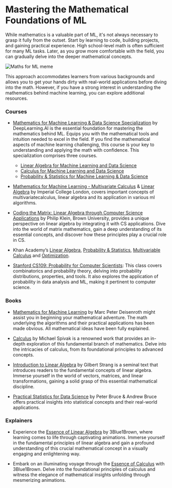 # Mastering the Mathematical Foundations of ML

While mathematics is a valuable part of ML, it's not always necessary to grasp it fully from the outset. Start by learning to code, building projects, and gaining practical experience. High school-level math is often sufficient for many ML tasks. Later, as you grow more comfortable with the field, you can gradually delve into the deeper mathematical concepts. 

<div>
  <img src="/assets/images/memes/mathsMeme.png" alt="Maths for ML meme" />
</div>

This approach accommodates learners from various backgrounds and allows you to get your hands dirty with real-world applications before diving into the math. However, if you have a strong interest in understanding the mathematics behind machine learning, you can explore additional resources.

### Courses

- [Mathematics for Machine Learning & Data Science Specialization](https://www.deeplearning.ai/courses/mathematics-for-machine-learning-and-data-science-specialization/) by DeepLearning.AI is the essential foundation for mastering the mathematics behind ML. Equips you with the mathematical tools and intuition needed to excel in the field. If you find the mathematical aspects of machine learning challenging, this course is your key to understanding and applying the math with confidence. This specialization comprises three courses.

     - [Linear Algebra for Machine Learning and Data Science](https://www.coursera.org/learn/machine-learning-linear-algebra?specialization=mathematics-for-machine-learning-and-data-science)
     - [Calculus for Machine Learning and Data Science](https://www.coursera.org/learn/machine-learning-calculus?specialization=mathematics-for-machine-learning-and-data-science)
     - [Probability & Statistics for Machine Learning & Data Science](https://www.coursera.org/learn/machine-learning-probability-and-statistics?specialization=mathematics-for-machine-learning-and-data-science)


- [Mathematics for Machine Learning - Multivariate Calculus](https://www.youtube.com/playlist?list=PLiiljHvN6z193BBzS0Ln8NnqQmzimTW23) & [Linear Algebra](https://www.youtube.com/playlist?list=PLiiljHvN6z1_o1ztXTKWPrShrMrBLo5P3) by Imperial College London, covers important concepts of multivariatecalculus, linear algebra and its application in various ml algorithms.

- [Coding the Matrix: Linear Algebra through Computer Science Applications](https://codingthematrix.com/) by Philip Klein, Brown University, provides a unique perspective on linear algebra by integrating it with CS applications. Dive into the world of matrix mathematics, gain a deep understanding of its essential concepts, and discover how these principles play a crucial role in CS.

- Khan Academy’s [Linear Algebra](https://www.khanacademy.org/math/linear-algebra), [Probability & Statistics](https://www.khanacademy.org/math/probability), [Multivariable Calculus](https://www.khanacademy.org/math/multivariable-calculus) and [Optimization](https://www.khanacademy.org/math/old-differential-calculus/derivative-applications-dc/optimization-dc/e/optimization).

- [Stanford CS109: Probability for Computer Scientists](https://www.youtube.com/playlist?list=PLoROMvodv4rOpr_A7B9SriE_iZmkanvUg): This class covers combinatorics and probability theory, delving into probability distributions, properties, and tools. It also explores the application of probability in data analysis and ML, making it pertinent to computer science.

### Books

- [Mathematics for Machine Learning](https://mml-book.github.io/book/mml-book.pdf) by Marc Peter Deisenroth might assist you in beginning your mathematical adventure. The math underlying the algorithms and their practical applications has been made obvious. All mathematical ideas have been fully explained.

- [Calculus](https://theswissbay.ch/pdf/Gentoomen%20Library/Maths/Calculus/Michael%20Spivak%20-%20Calculus.pdf) by Michael Spivak is a renowned work that provides an in-depth exploration of this fundamental branch of mathematics. Delve into the intricacies of calculus, from its foundational principles to advanced concepts.

- [Introduction to Linear Algebra](https://math.mit.edu/~gs/linearalgebra/ila5/indexila5.html) by Gilbert Strang is a seminal text that introduces readers to the fundamental concepts of linear algebra. Immerse yourself in the world of vectors, matrices, and linear transformations, gaining a solid grasp of this essential mathematical discipline.

- [Practical Statistics for Data Science](https://www.goodreads.com/en/book/show/28646693) by Peter Bruce & Andrew Bruce offers practical insights into statistical concepts and their real-world applications.

### Explainers

- Experience the [Essence of Linear Algebra](https://www.youtube.com/watch?v=fNk_zzaMoSs&list=PLZHQObOWTQDPD3MizzM2xVFitgF8hE_ab) by 3Blue1Brown, where learning comes to life through captivating animations. Immerse yourself in the fundamental principles of linear algebra and gain a profound understanding of this crucial mathematical concept in a visually engaging and enlightening way.

- Embark on an illuminating voyage through the [Essence of Calculus](https://www.youtube.com/watch?v=WUvTyaaNkzM&list=PLZHQObOWTQDMsr9K-rj53DwVRMYO3t5Yr) with 3Blue1Brown. Delve into the foundational principles of calculus and witness the elegance of mathematical insights unfolding through mesmerizing animations.

